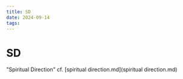 ```yaml
---
title: SD
date: 2024-09-14
tags: 
---
```

# SD
"Spiritual Direction" cf. [spiritual direction.md](spiritual direction.md)
